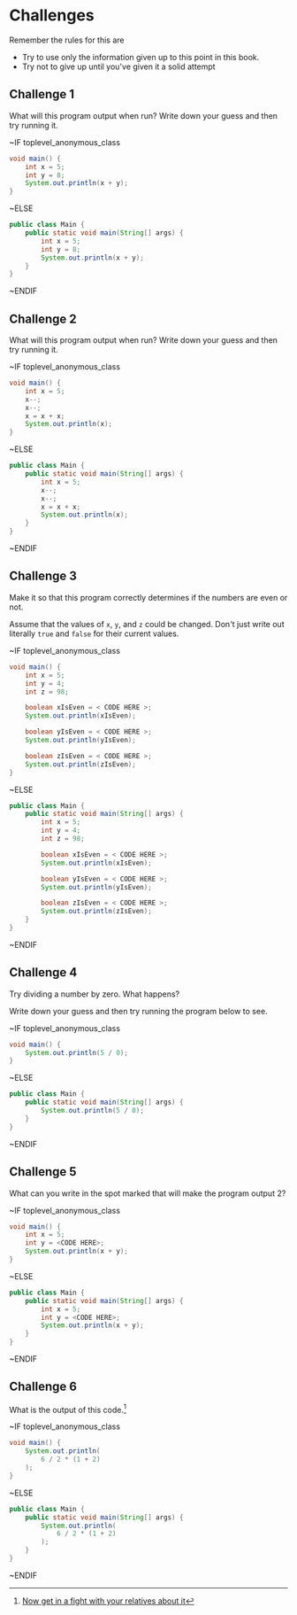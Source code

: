 # Challenges

Remember the rules for this are

- Try to use only the information given up to this point in this book.
- Try not to give up until you've given it a solid attempt

## Challenge 1

What will this program output when run? Write down your guess and then try running it.

~IF toplevel_anonymous_class

```java
void main() {
    int x = 5;
    int y = 8;
    System.out.println(x + y);
}
```

~ELSE

```java
public class Main {
    public static void main(String[] args) {
        int x = 5;
        int y = 8;
        System.out.println(x + y);
    }
}
```

~ENDIF

## Challenge 2

What will this program output when run? Write down your guess and then try running it.

~IF toplevel_anonymous_class

```java
void main() {
    int x = 5;
    x--;
    x--;
    x = x + x;
    System.out.println(x);
}
```

~ELSE

```java
public class Main {
    public static void main(String[] args) {
        int x = 5;
        x--;
        x--;
        x = x + x;
        System.out.println(x);
    }
}
```

~ENDIF

## Challenge 3

Make it so that this program correctly determines if the numbers are even or not.

Assume that the values of `x`, `y`, and `z` could be changed. Don't just write out
literally `true` and `false` for their current values.

~IF toplevel_anonymous_class

```java
void main() {
    int x = 5;
    int y = 4;
    int z = 98;

    boolean xIsEven = < CODE HERE >;
    System.out.println(xIsEven);

    boolean yIsEven = < CODE HERE >;
    System.out.println(yIsEven);

    boolean zIsEven = < CODE HERE >;
    System.out.println(zIsEven);
}
```

~ELSE

```java
public class Main {
    public static void main(String[] args) {
        int x = 5;
        int y = 4;
        int z = 98;

        boolean xIsEven = < CODE HERE >;
        System.out.println(xIsEven);

        boolean yIsEven = < CODE HERE >;
        System.out.println(yIsEven);

        boolean zIsEven = < CODE HERE >;
        System.out.println(zIsEven);
    }
}
```

~ENDIF

## Challenge 4

Try dividing a number by zero. What happens?

Write down your guess and then try running the program below to see.

~IF toplevel_anonymous_class

```java
void main() {
    System.out.println(5 / 0);
}
```

~ELSE

```java
public class Main {
    public static void main(String[] args) {
        System.out.println(5 / 0);
    }
}
```

~ENDIF

## Challenge 5

What can you write in the spot marked that will make the program output 2?

~IF toplevel_anonymous_class

```java
void main() {
    int x = 5;
    int y = <CODE HERE>;
    System.out.println(x + y);
}
```

~ELSE

```java
public class Main {
    public static void main(String[] args) {
        int x = 5;
        int y = <CODE HERE>;
        System.out.println(x + y);
    }
}
```

~ENDIF

## Challenge 6

What is the output of this code.[^fbarticle]

~IF toplevel_anonymous_class

```java
void main() {
    System.out.println(
        6 / 2 * (1 + 2)
    );
}
```

~ELSE

```java
public class Main {
    public static void main(String[] args) {
        System.out.println(
            6 / 2 * (1 + 2)
        );
    }
}
```

~ENDIF

[^fbarticle]: [Now get in a fight with your relatives about it](https://slate.com/technology/2013/03/facebook-math-problem-why-pemdas-doesnt-always-give-a-clear-answer.html)
